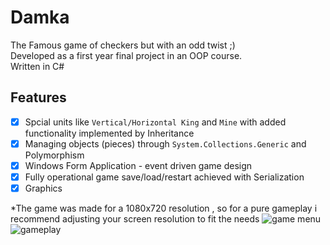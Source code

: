 # Damka
The Famous game of checkers but with an odd twist ;) <br/>
Developed as a first year final project in an OOP course.<br/>
Written in C#

## Features
- [x] Spcial units like `Vertical/Horizontal King` and `Mine` with added functionality implemented by Inheritance
- [x] Managing objects (pieces) through `System.Collections.Generic` and Polymorphism 
- [x] Windows Form Application - event driven game design
- [x] Fully operational game save/load/restart achieved with Serialization
- [x] Graphics

*The game was made for a 1080x720 resolution , so for a pure gameplay i recommend adjusting your screen resolution to fit the needs
![game menu](https://user-images.githubusercontent.com/61422607/180623166-7c06b93d-2cef-45de-bfe6-79195947cbf1.png)
![gameplay](https://user-images.githubusercontent.com/61422607/180623169-94b70f0a-ce40-4679-b1e9-a4d356eb147c.png)

